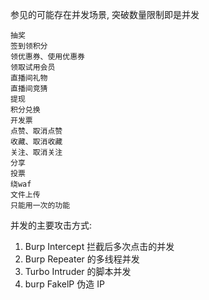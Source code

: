 参见的可能存在并发场景, 突破数量限制即是并发

```
抽奖
签到领积分
领优惠券、使用优惠券
领取试用会员
直播间礼物
直播间竞猜
提现
积分兑换
开发票
点赞、取消点赞
收藏、取消收藏
关注、取消关注
分享
投票
绕waf
文件上传
只能用一次的功能
```

并发的主要攻击方式:

1. Burp Intercept 拦截后多次点击的并发
2. Burp Repeater 的多线程并发
3. Turbo Intruder 的脚本并发
4. burp FakelP 伪造 IP
